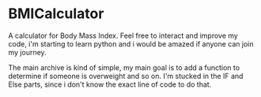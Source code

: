# BMICalculator
A calculator for Body Mass Index. Feel free to interact and improve my code, i'm starting to learn python and i would be amazed if anyone can join my journey.

The main archive is kind of simple, my main goal is to add a function to determine if someone is overweight and so on. I'm stucked in the IF and Else parts, since i don't know the exact line of code to do that.
